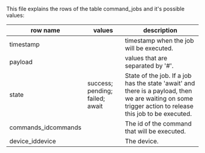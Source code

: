 This file explains the rows of the table command_jobs and it's possible values:

| row name | values | description |
| -------- | ------ | ----------- |
| timestamp |  | timestamp when the job will be executed. |
| payload |  | values that are separated by '#'. |
| state | success; pending; failed; await | State of the job. If a job has the state 'await' and there is a payload, then we are waiting on some trigger action to release this job to be executed. |
| commands_idcommands |  | The id of the command that will be executed. |
| device_iddevice |  | The device. |
